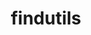 ---
title: "findutils"
layout: cache
categories: [package, develop-2024-06-09]
meta: {"versions": ["4.9.0"], "compilers": ["apple-clang@=15.0.0", "cce@=15.0.1", "gcc@=10.2.1", "gcc@=10.3.0", "gcc@=11.1.0", "gcc@=11.4.0", "gcc@=12.3.0", "gcc@=7.3.1", "gcc@=7.5.0", "gcc@=9.4.0", "oneapi@=2024.0.0"], "oss": ["amzn2", "centos7", "rhel8", "sle_hpc15", "ubuntu18.04", "ubuntu20.04", "ubuntu22.04", "ventura"], "platforms": ["darwin", "linux"], "targets": ["aarch64", "neoverse_n1", "neoverse_v1", "neoverse_v2", "ppc64le", "x86_64_v3", "x86_64_v4", "zen4"], "stacks": ["aws-isc", "aws-isc-aarch64", "build_systems", "data-vis-sdk", "developer-tools", "developer-tools-manylinux2014", "e4s", "e4s-cray-rhel", "e4s-cray-sles", "e4s-neoverse-v2", "e4s-neoverse_v1", "e4s-oneapi", "e4s-power", "e4s-rocm-external", "ml-darwin-aarch64-mps", "ml-linux-x86_64-cpu", "ml-linux-x86_64-cuda", "radiuss", "radiuss-aws", "radiuss-aws-aarch64", "root", "tutorial"], "num_specs": 15, "num_specs_by_stack": {"e4s-power": 1, "root": 15, "e4s": 1, "tutorial": 2, "ml-linux-x86_64-cuda": 1, "e4s-rocm-external": 1, "ml-linux-x86_64-cpu": 1, "e4s-neoverse-v2": 1, "e4s-cray-sles": 1, "e4s-oneapi": 1, "radiuss-aws-aarch64": 2, "aws-isc-aarch64": 2, "e4s-neoverse_v1": 1, "aws-isc": 1, "radiuss-aws": 1, "data-vis-sdk": 1, "developer-tools-manylinux2014": 1, "radiuss": 1, "developer-tools": 1, "build_systems": 1, "ml-darwin-aarch64-mps": 1, "e4s-cray-rhel": 1}}
spec_details: [{"hash": "fpamfi2zivqaegfrgvmu5qzbummhvyr6", "compiler": "gcc@=9.4.0", "versions": ["4.9.0"], "os": "ubuntu20.04", "platform": "linux", "target": "ppc64le", "variants": ["build_system=autotools", "patches=440b954"], "stacks": ["e4s-power", "root"], "size": "-", "tarball": "https://binaries.spack.io/develop-2024-06-09/build_cache/linux-ubuntu20.04-ppc64le/gcc-9.4.0/findutils-4.9.0/linux-ubuntu20.04-ppc64le-gcc-9.4.0-findutils-4.9.0-fpamfi2zivqaegfrgvmu5qzbummhvyr6.spack"}, {"hash": "43jtbdgqu3fjwj3afbicjkqovj54dfwg", "compiler": "gcc@=11.4.0", "versions": ["4.9.0"], "os": "ubuntu22.04", "platform": "linux", "target": "x86_64_v3", "variants": ["build_system=autotools", "patches=440b954"], "stacks": ["e4s", "tutorial", "ml-linux-x86_64-cuda", "e4s-rocm-external", "ml-linux-x86_64-cpu", "root"], "size": "-", "tarball": "https://binaries.spack.io/develop-2024-06-09/build_cache/linux-ubuntu22.04-x86_64_v3/gcc-11.4.0/findutils-4.9.0/linux-ubuntu22.04-x86_64_v3-gcc-11.4.0-findutils-4.9.0-43jtbdgqu3fjwj3afbicjkqovj54dfwg.spack"}, {"hash": "6udcs52u72qoettsh3ys6ixkco35zshv", "compiler": "gcc@=11.4.0", "versions": ["4.9.0"], "os": "ubuntu22.04", "platform": "linux", "target": "neoverse_v2", "variants": ["build_system=autotools", "patches=440b954"], "stacks": ["e4s-neoverse-v2", "root"], "size": "-", "tarball": "https://binaries.spack.io/develop-2024-06-09/build_cache/linux-ubuntu22.04-neoverse_v2/gcc-11.4.0/findutils-4.9.0/linux-ubuntu22.04-neoverse_v2-gcc-11.4.0-findutils-4.9.0-6udcs52u72qoettsh3ys6ixkco35zshv.spack"}, {"hash": "7qvullpj4vjesyhn2bn5ubbnoyhigcqn", "compiler": "gcc@=10.3.0", "versions": ["4.9.0"], "os": "sle_hpc15", "platform": "linux", "target": "x86_64_v4", "variants": ["build_system=autotools", "patches=440b954"], "stacks": ["e4s-cray-sles", "root"], "size": "-", "tarball": "https://binaries.spack.io/develop-2024-06-09/build_cache/linux-sle_hpc15-x86_64_v4/gcc-10.3.0/findutils-4.9.0/linux-sle_hpc15-x86_64_v4-gcc-10.3.0-findutils-4.9.0-7qvullpj4vjesyhn2bn5ubbnoyhigcqn.spack"}, {"hash": "xzm3k5ys62f4w5cyidaamhst3x4hhphf", "compiler": "oneapi@=2024.0.0", "versions": ["4.9.0"], "os": "ubuntu22.04", "platform": "linux", "target": "x86_64_v3", "variants": ["build_system=autotools", "patches=440b954"], "stacks": ["e4s-oneapi", "root"], "size": "-", "tarball": "https://binaries.spack.io/develop-2024-06-09/build_cache/linux-ubuntu22.04-x86_64_v3/oneapi-2024.0.0/findutils-4.9.0/linux-ubuntu22.04-x86_64_v3-oneapi-2024.0.0-findutils-4.9.0-xzm3k5ys62f4w5cyidaamhst3x4hhphf.spack"}, {"hash": "dvarjgw2asolcsl4ytyjv437ojaozekr", "compiler": "gcc@=7.3.1", "versions": ["4.9.0"], "os": "amzn2", "platform": "linux", "target": "neoverse_n1", "variants": ["build_system=autotools", "patches=440b954"], "stacks": ["radiuss-aws-aarch64", "root", "aws-isc-aarch64"], "size": "-", "tarball": "https://binaries.spack.io/develop-2024-06-09/build_cache/linux-amzn2-neoverse_n1/gcc-7.3.1/findutils-4.9.0/linux-amzn2-neoverse_n1-gcc-7.3.1-findutils-4.9.0-dvarjgw2asolcsl4ytyjv437ojaozekr.spack"}, {"hash": "fqqp5d4z6btlm5o5iyspyb2ob4rlqz4z", "compiler": "gcc@=11.4.0", "versions": ["4.9.0"], "os": "ubuntu22.04", "platform": "linux", "target": "neoverse_v1", "variants": ["build_system=autotools", "patches=440b954"], "stacks": ["e4s-neoverse_v1", "root"], "size": "-", "tarball": "https://binaries.spack.io/develop-2024-06-09/build_cache/linux-ubuntu22.04-neoverse_v1/gcc-11.4.0/findutils-4.9.0/linux-ubuntu22.04-neoverse_v1-gcc-11.4.0-findutils-4.9.0-fqqp5d4z6btlm5o5iyspyb2ob4rlqz4z.spack"}, {"hash": "ktmbpqyuzzs63i23onz5f3idkhyfxczd", "compiler": "gcc@=7.3.1", "versions": ["4.9.0"], "os": "amzn2", "platform": "linux", "target": "aarch64", "variants": ["build_system=autotools", "patches=440b954"], "stacks": ["radiuss-aws-aarch64", "root", "aws-isc-aarch64"], "size": "-", "tarball": "https://binaries.spack.io/develop-2024-06-09/build_cache/linux-amzn2-aarch64/gcc-7.3.1/findutils-4.9.0/linux-amzn2-aarch64-gcc-7.3.1-findutils-4.9.0-ktmbpqyuzzs63i23onz5f3idkhyfxczd.spack"}, {"hash": "v6buu5eeety4xcqj7kn5xj2oo2hbgcgw", "compiler": "gcc@=7.3.1", "versions": ["4.9.0"], "os": "amzn2", "platform": "linux", "target": "x86_64_v3", "variants": ["build_system=autotools", "patches=440b954"], "stacks": ["root", "aws-isc", "radiuss-aws"], "size": "-", "tarball": "https://binaries.spack.io/develop-2024-06-09/build_cache/linux-amzn2-x86_64_v3/gcc-7.3.1/findutils-4.9.0/linux-amzn2-x86_64_v3-gcc-7.3.1-findutils-4.9.0-v6buu5eeety4xcqj7kn5xj2oo2hbgcgw.spack"}, {"hash": "hq6ci2isja2wnxp4b3j6bxyg2giyonje", "compiler": "gcc@=11.1.0", "versions": ["4.9.0"], "os": "ubuntu20.04", "platform": "linux", "target": "x86_64_v3", "variants": ["build_system=autotools", "patches=440b954"], "stacks": ["root", "data-vis-sdk"], "size": "-", "tarball": "https://binaries.spack.io/develop-2024-06-09/build_cache/linux-ubuntu20.04-x86_64_v3/gcc-11.1.0/findutils-4.9.0/linux-ubuntu20.04-x86_64_v3-gcc-11.1.0-findutils-4.9.0-hq6ci2isja2wnxp4b3j6bxyg2giyonje.spack"}, {"hash": "wnyrh7sl6ob2uydauekvpx4v6jvoujvr", "compiler": "gcc@=10.2.1", "versions": ["4.9.0"], "os": "centos7", "platform": "linux", "target": "x86_64_v3", "variants": ["build_system=autotools", "patches=440b954"], "stacks": ["root", "developer-tools-manylinux2014"], "size": "-", "tarball": "https://binaries.spack.io/develop-2024-06-09/build_cache/linux-centos7-x86_64_v3/gcc-10.2.1/findutils-4.9.0/linux-centos7-x86_64_v3-gcc-10.2.1-findutils-4.9.0-wnyrh7sl6ob2uydauekvpx4v6jvoujvr.spack"}, {"hash": "4576rzmo7abfomu576k4c6d5jl5puwjl", "compiler": "gcc@=7.5.0", "versions": ["4.9.0"], "os": "ubuntu18.04", "platform": "linux", "target": "x86_64_v3", "variants": ["build_system=autotools", "patches=440b954"], "stacks": ["radiuss", "root", "developer-tools", "build_systems"], "size": "-", "tarball": "https://binaries.spack.io/develop-2024-06-09/build_cache/linux-ubuntu18.04-x86_64_v3/gcc-7.5.0/findutils-4.9.0/linux-ubuntu18.04-x86_64_v3-gcc-7.5.0-findutils-4.9.0-4576rzmo7abfomu576k4c6d5jl5puwjl.spack"}, {"hash": "iiogeyluxabcwl3ymsma47674wiilzir", "compiler": "apple-clang@=15.0.0", "versions": ["4.9.0"], "os": "ventura", "platform": "darwin", "target": "aarch64", "variants": ["build_system=autotools", "patches=440b954"], "stacks": ["root", "ml-darwin-aarch64-mps"], "size": "-", "tarball": "https://binaries.spack.io/develop-2024-06-09/build_cache/darwin-ventura-aarch64/apple-clang-15.0.0/findutils-4.9.0/darwin-ventura-aarch64-apple-clang-15.0.0-findutils-4.9.0-iiogeyluxabcwl3ymsma47674wiilzir.spack"}, {"hash": "mvnf7kjg772fzun3evtxzd2l4d4zzpb7", "compiler": "cce@=15.0.1", "versions": ["4.9.0"], "os": "rhel8", "platform": "linux", "target": "zen4", "variants": ["build_system=autotools", "patches=440b954"], "stacks": ["root", "e4s-cray-rhel"], "size": "-", "tarball": "https://binaries.spack.io/develop-2024-06-09/build_cache/linux-rhel8-zen4/cce-15.0.1/findutils-4.9.0/linux-rhel8-zen4-cce-15.0.1-findutils-4.9.0-mvnf7kjg772fzun3evtxzd2l4d4zzpb7.spack"}, {"hash": "e26nkp2wjjc6qmp3ug2qgqypos4nsikw", "compiler": "gcc@=12.3.0", "versions": ["4.9.0"], "os": "ubuntu22.04", "platform": "linux", "target": "x86_64_v3", "variants": ["build_system=autotools", "patches=440b954"], "stacks": ["root", "tutorial"], "size": "-", "tarball": "https://binaries.spack.io/develop-2024-06-09/build_cache/linux-ubuntu22.04-x86_64_v3/gcc-12.3.0/findutils-4.9.0/linux-ubuntu22.04-x86_64_v3-gcc-12.3.0-findutils-4.9.0-e26nkp2wjjc6qmp3ug2qgqypos4nsikw.spack"}]
---
